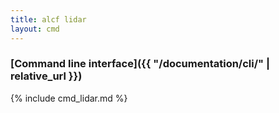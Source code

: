 ```yaml
---
title: alcf lidar
layout: cmd
---
```


### [Command line interface]({{ "/documentation/cli/" | relative_url }})

{% include cmd_lidar.md %}
